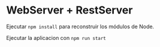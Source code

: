 # WebServer + RestServer

 Ejecutar ```npm install``` para reconstruir los módulos de Node.

 Ejecutar la aplicacion con
 ```npm run start```
 
 